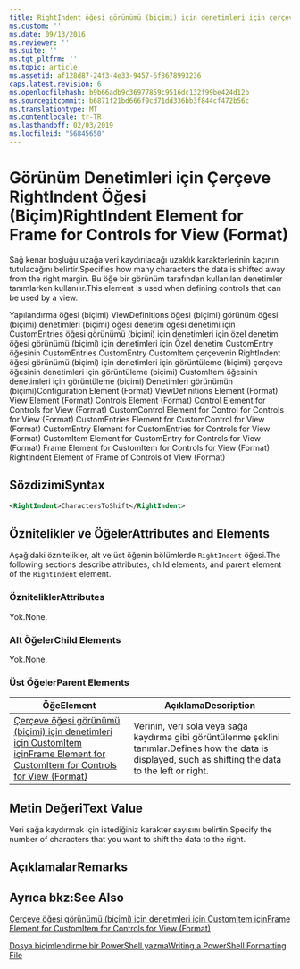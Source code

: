 ```yaml
---
title: RightIndent öğesi görünümü (biçimi) için denetimleri için çerçeve için | Microsoft Docs
ms.custom: ''
ms.date: 09/13/2016
ms.reviewer: ''
ms.suite: ''
ms.tgt_pltfrm: ''
ms.topic: article
ms.assetid: af128d87-24f3-4e33-9457-6f8678993236
caps.latest.revision: 6
ms.openlocfilehash: b9b66adb9c36977859c9516dc132f99be424d12b
ms.sourcegitcommit: b6871f21bd666f9cd71dd336bb3f844cf472b56c
ms.translationtype: MT
ms.contentlocale: tr-TR
ms.lasthandoff: 02/03/2019
ms.locfileid: "56845650"
---
```

# <a name="rightindent-element-for-frame-for-controls-for-view-format"></a><span data-ttu-id="40e78-102">Görünüm Denetimleri için Çerçeve RightIndent Öğesi (Biçim)</span><span class="sxs-lookup"><span data-stu-id="40e78-102">RightIndent Element for Frame for Controls for View (Format)</span></span>

<span data-ttu-id="40e78-103">Sağ kenar boşluğu uzağa veri kaydırılacağı uzaklık karakterlerinin kaçının tutulacağını belirtir.</span><span class="sxs-lookup"><span data-stu-id="40e78-103">Specifies how many characters the data is shifted away from the right margin.</span></span> <span data-ttu-id="40e78-104">Bu öğe bir görünüm tarafından kullanılan denetimler tanımlarken kullanılır.</span><span class="sxs-lookup"><span data-stu-id="40e78-104">This element is used when defining controls that can be used by a view.</span></span>

<span data-ttu-id="40e78-105">Yapılandırma öğesi (biçimi) ViewDefinitions öğesi (biçimi) görünüm öğesi (biçimi) denetimleri (biçimi) öğesi denetim öğesi denetimi için CustomEntries öğesi görünümü (biçimi) için denetimleri için özel denetim öğesi görünümü (biçimi) için denetimleri için Özel denetim CustomEntry öğesinin CustomEntries CustomEntry CustomItem çerçevenin RightIndent öğesi görünümü (biçimi) için denetimleri için görüntüleme (biçimi) çerçeve öğesinin denetimleri için görüntüleme (biçimi) CustomItem öğesinin denetimleri için görüntüleme (biçimi) Denetimleri görünümün (biçimi)</span><span class="sxs-lookup"><span data-stu-id="40e78-105">Configuration Element (Format) ViewDefinitions Element (Format) View Element (Format) Controls Element (Format) Control Element for Controls for View (Format) CustomControl Element for Control for Controls for View (Format) CustomEntries Element for CustomControl for View (Format) CustomEntry Element for CustomEntries for Controls for View (Format) CustomItem Element for CustomEntry for Controls for View (Format) Frame Element for CustomItem for Controls for View (Format) RightIndent Element of Frame of Controls of View (Format)</span></span>

## <a name="syntax"></a><span data-ttu-id="40e78-106">Sözdizimi</span><span class="sxs-lookup"><span data-stu-id="40e78-106">Syntax</span></span>

```xml
<RightIndent>CharactersToShift</RightIndent>
```

## <a name="attributes-and-elements"></a><span data-ttu-id="40e78-107">Öznitelikler ve Öğeler</span><span class="sxs-lookup"><span data-stu-id="40e78-107">Attributes and Elements</span></span>

<span data-ttu-id="40e78-108">Aşağıdaki öznitelikler, alt ve üst öğenin bölümlerde `RightIndent` öğesi.</span><span class="sxs-lookup"><span data-stu-id="40e78-108">The following sections describe attributes, child elements, and parent element of the `RightIndent` element.</span></span>

### <a name="attributes"></a><span data-ttu-id="40e78-109">Öznitelikler</span><span class="sxs-lookup"><span data-stu-id="40e78-109">Attributes</span></span>

<span data-ttu-id="40e78-110">Yok.</span><span class="sxs-lookup"><span data-stu-id="40e78-110">None.</span></span>

### <a name="child-elements"></a><span data-ttu-id="40e78-111">Alt Öğeler</span><span class="sxs-lookup"><span data-stu-id="40e78-111">Child Elements</span></span>

<span data-ttu-id="40e78-112">Yok.</span><span class="sxs-lookup"><span data-stu-id="40e78-112">None.</span></span>

### <a name="parent-elements"></a><span data-ttu-id="40e78-113">Üst Öğeler</span><span class="sxs-lookup"><span data-stu-id="40e78-113">Parent Elements</span></span>

|<span data-ttu-id="40e78-114">Öğe</span><span class="sxs-lookup"><span data-stu-id="40e78-114">Element</span></span>|<span data-ttu-id="40e78-115">Açıklama</span><span class="sxs-lookup"><span data-stu-id="40e78-115">Description</span></span>|
|-------------|-----------------|
|[<span data-ttu-id="40e78-116">Çerçeve öğesi görünümü (biçimi) için denetimleri için CustomItem için</span><span class="sxs-lookup"><span data-stu-id="40e78-116">Frame Element for CustomItem for Controls for View (Format)</span></span>](./frame-element-for-customitem-for-controls-for-view-format.md)|<span data-ttu-id="40e78-117">Verinin, veri sola veya sağa kaydırma gibi görüntülenme şeklini tanımlar.</span><span class="sxs-lookup"><span data-stu-id="40e78-117">Defines how the data is displayed, such as shifting the data to the left or right.</span></span>|

## <a name="text-value"></a><span data-ttu-id="40e78-118">Metin Değeri</span><span class="sxs-lookup"><span data-stu-id="40e78-118">Text Value</span></span>

<span data-ttu-id="40e78-119">Veri sağa kaydırmak için istediğiniz karakter sayısını belirtin.</span><span class="sxs-lookup"><span data-stu-id="40e78-119">Specify the number of characters that you want to shift the data to the right.</span></span>

## <a name="remarks"></a><span data-ttu-id="40e78-120">Açıklamalar</span><span class="sxs-lookup"><span data-stu-id="40e78-120">Remarks</span></span>

## <a name="see-also"></a><span data-ttu-id="40e78-121">Ayrıca bkz:</span><span class="sxs-lookup"><span data-stu-id="40e78-121">See Also</span></span>

[<span data-ttu-id="40e78-122">Çerçeve öğesi görünümü (biçimi) için denetimleri için CustomItem için</span><span class="sxs-lookup"><span data-stu-id="40e78-122">Frame Element for CustomItem for Controls for View (Format)</span></span>](./frame-element-for-customitem-for-controls-for-view-format.md)

[<span data-ttu-id="40e78-123">Dosya biçimlendirme bir PowerShell yazma</span><span class="sxs-lookup"><span data-stu-id="40e78-123">Writing a PowerShell Formatting File</span></span>](./writing-a-powershell-formatting-file.md)
